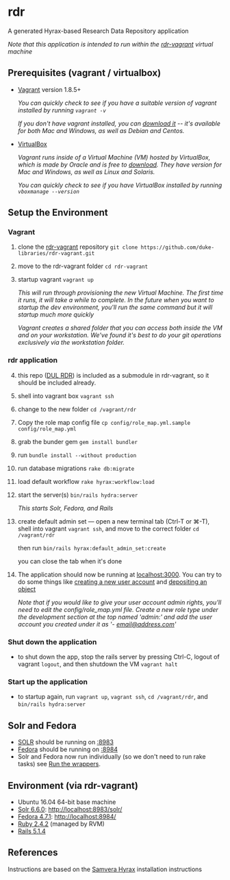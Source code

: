 # rdr

A generated Hyrax-based Research Data Repository application

*Note that this application is intended to run within the [rdr-vagrant](https://github.com/duke-libraries/rdr-vagrant) virtual machine*


## Prerequisites (vagrant / virtualbox)

* [Vagrant](https://www.vagrantup.com/) version 1.8.5+

   *You can quickly check to see if you have a suitable version of vagrant installed by running `vagrant -v`*

   *If you don't have vagrant installed, you can [download it](https://www.vagrantup.com/downloads.html) -- it's available for both Mac and Windows, as well as Debian and Centos.*

* [VirtualBox](https://www.virtualbox.org/)

   *Vagrant runs inside of a Virtual Machine (VM) hosted by VirtualBox, which is made by Oracle and is free to [download](https://www.virtualbox.org/wiki/Downloads). They have version for Mac and Windows, as well as Linux and Solaris.*

   *You can quickly check to see if you have VirtualBox installed by running `vboxmanage --version`*


## Setup the Environment


### Vagrant

1. clone the [rdr-vagrant](https://github.com/duke-libraries/rdr-vagrant) repository `git clone https://github.com/duke-libraries/rdr-vagrant.git`
2. move to the rdr-vagrant folder `cd rdr-vagrant`
3. startup vagrant `vagrant up`

   *This will run through provisioning the new Virtual Machine. The first time it runs, it will take a while to complete. In the future when you want to startup the dev environment, you'll run the same command but it will startup much more quickly*

   *Vagrant creates a shared folder that you can access both inside the VM and on your workstation. We've found it's best to do your git operations exclusively via the workstation folder.*


### rdr application

4. this repo ([DUL RDR](https://github.com/duke-libraries/rdr)) is included as a submodule in rdr-vagrant, so it should be included already.

5. shell into vagrant box
`vagrant ssh`

6. change to the new folder
`cd /vagrant/rdr`

7. Copy the role map config file `cp config/role_map.yml.sample config/role_map.yml`

8. grab the bunder gem `gem install bundler`

9. run `bundle install --without production`

10. run database migrations `rake db:migrate`

11. load default workflow `rake hyrax:workflow:load`

12. start the server(s)
`bin/rails hydra:server`

    *This starts Solr, Fedora, and Rails*

13. create default admin set &mdash; open a new terminal tab (Ctrl-T or ⌘-T), shell into vagrant `vagrant ssh`, and move to the correct folder `cd /vagrant/rdr`

    then run `bin/rails hyrax:default_admin_set:create`

    you can close the tab when it's done


14. The application should now be running at [localhost:3000](http://localhost:3000). You can try to do some things like [creating a new user account](http://localhost:3000/users/sign_up?locale=en) and [depositing an object](http://localhost:3000/concern/works/new?locale=en)

    *Note that if you would like to give your user account admin rights, you'll need to edit the config/role_map.yml file. Create a new role type under the development section at the top named 'admin:' and add the user account you created under it as '- email@address.com'*


### Shut down the application

* to shut down the app, stop the rails server by pressing Ctrl-C, logout of vagrant `logout`, and then shutdown the VM `vagrant halt`


### Start up the application

* to startup again, run `vagrant up`, `vagrant ssh`, `cd /vagrant/rdr`, and `bin/rails hydra:server`



## Solr and Fedora

* [SOLR](https://github.com/apache/lucene-solr) should be running on [:8983](http://localhost:8983)
* [Fedora](https://github.com/fcrepo4/fcrepo4) should be running on [:8984](http://localhost:8984)
* Solr and Fedora now run individually (so we don't need to run rake tasks) see [Run the wrappers](https://github.com/samvera/hyrax/wiki/Hyrax-Development-Guide#run-the-wrappers).


## Environment (via rdr-vagrant)

* Ubuntu 16.04 64-bit base machine
* [Solr 6.6.0](http://lucene.apache.org/solr/): [http://localhost:8983/solr/](http://localhost:8983/solr/)
* [Fedora 4.7.1](http://fedorarepository.org/): [http://localhost:8984/](http://localhost:8984/)
* [Ruby 2.4.2](https://www.ruby-lang.org) (managed by RVM)
* [Rails 5.1.4](http://rubyonrails.org/)


## References

Instructions are based on the [Samvera Hyrax](https://github.com/samvera/hyrax#creating-a-hyrax-based-app) installation instructions
